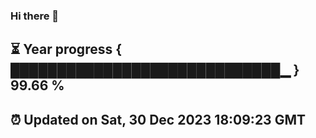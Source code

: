 ### Hi there 👋
⏳ Year progress { █████████████████████████████▁ } 99.66 %
---
⏰ Updated on Sat, 30 Dec 2023 18:09:23 GMT
---
